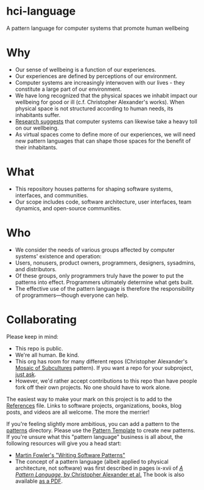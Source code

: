 # hci-language

A pattern language for computer systems that promote human wellbeing

# Why

- Our sense of wellbeing is a function of our experiences.
- Our experiences are defined by perceptions of our environment.
- Computer systems are increasingly interwoven with our lives - they constitute a large part of our environment.
- We have long recognized that the physical spaces we inhabit impact our wellbeing for good or ill (c.f. Christopher Alexander's works). When physical space is not structured according to human needs, its inhabitants suffer.
- [Research suggests](https://ledger.humanetech.com/) that computer systems can likewise take a heavy toll on our wellbeing.
- As virtual spaces come to define more of our experiences, we will need new pattern languages that can shape those spaces for the benefit of their inhabitants.

# What

- This repository houses patterns for shaping software systems, interfaces, and communities.
- Our scope includes code, software architecture, user interfaces, team dynamics, and open-source communities.

# Who

- We consider the needs of various groups affected by computer systems' existence and operation:
- Users, nonusers, product owners, programmers, designers, sysadmins, and distributors.
- Of these groups, only programmers truly have the power to put the patterns into effect. Programmers ultimately determine what gets built.
- The effective use of the pattern language is therefore the responsibility of programmers—though everyone can help.

# Collaborating

Please keep in mind:

- This repo is public.
- We're all human. Be kind.
- This org has room for many different repos (Christopher Alexander's [Mosaic of Subcultures](https://patterns-dev.github.io/patterns/newpat/newpat8/newpat8.htm) pattern). If you want a repo for your subproject, [just ask](https://github.com/software-patterns/hci-language/issues/new).
- However, we'd rather accept contributions to this repo than have people fork off their own projects. No one should have to work alone.

The easiest way to make your mark on this project is to add to the [References](./references.md) file.
Links to software projects, organizations, books, blog posts, and videos are all welcome. The more
the merrier!

If you're feeling slightly more ambitious, you can add a pattern to the [patterns](./patterns) directory.
Please use the [Pattern Template](./patterns/00_PATTERN_TEMPLATE.md) to create new patterns. If you're
unsure what this "pattern language" business is all about, the following resources will give you a head start:

- [Martin Fowler's "Writing Software Patterns"](https://www.martinfowler.com/articles/writingPatterns.html)
- The concept of a pattern language (albeit applied to physical architecture, not software) was first described in pages ix-xvii of [_A Pattern Language_, by Christopher Alexander et al.](https://mythstyles.com/products/a-pattern-language-towns-buildings-construction-center-for-environmental) The book is also available [as a PDF](http://library.uniteddiversity.coop/Ecological_Building/A_Pattern_Language.pdf).




